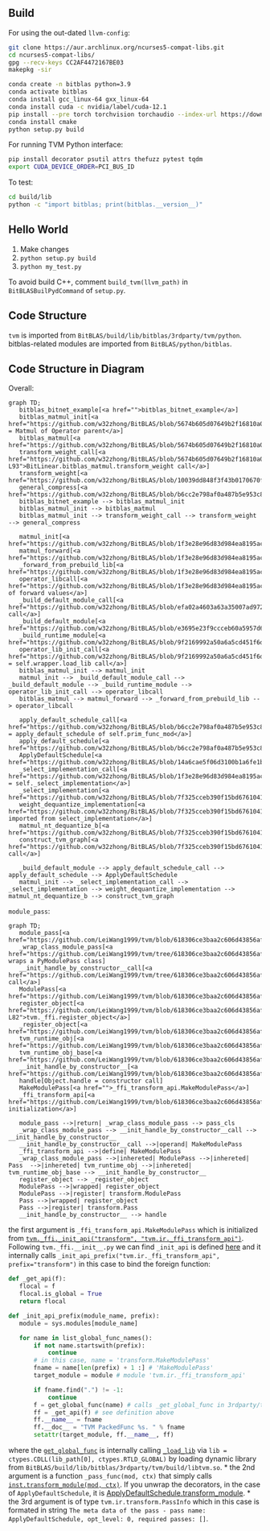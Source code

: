 ## Build
For using the out-dated `llvm-config`:
```sh
git clone https://aur.archlinux.org/ncurses5-compat-libs.git
cd ncurses5-compat-libs/
gpg --recv-keys CC2AF4472167BE03
makepkg -sir
```

```sh
conda create -n bitblas python=3.9
conda activate bitblas
conda install gcc_linux-64 gxx_linux-64
conda install cuda -c nvidia/label/cuda-12.1
pip install --pre torch torchvision torchaudio --index-url https://download.pytorch.org/whl/nightly/cu121
conda install cmake
python setup.py build
```

For running TVM Python interface:
```sh
pip install decorator psutil attrs thefuzz pytest tqdm
export CUDA_DEVICE_ORDER=PCI_BUS_ID
```

To test:
```sh
cd build/lib
python -c "import bitblas; print(bitblas.__version__)"
```

## Hello World
1. Make changes
2. `python setup.py build`
3. `python my_test.py`

To avoid build C++, comment `build_tvm(llvm_path)` in `BitBLASBuilPydCommand` of `setup.py`.

## Code Structure 
`tvm` is imported from `BitBLAS/build/lib/bitblas/3rdparty/tvm/python`.
bitblas-related modules are imported from `BitBLAS/python/bitblas`.

## Code Structure in Diagram
Overall:
```mermaid
graph TD;
   bitblas_bitnet_example[<a href="">bitblas_bitnet_example</a>]
   bitblas_matmul_init[<a href="https://github.com/w32zhong/BitBLAS/blob/5674b605d07649b2f16810a0fb0b5745ab63203f/integration/BitNet/utils_quant.py#L77">BitLinear.bitblas_matmul = Matmul of Operator parent</a>]
   bitblas_matmul[<a href="https://github.com/w32zhong/BitBLAS/blob/5674b605d07649b2f16810a0fb0b5745ab63203f/integration/BitNet/utils_quant.py#L144">BitLinear.bitblas_matmul.forward</a>]
   transform_weight_call[<a href="https://github.com/w32zhong/BitBLAS/blob/5674b605d07649b2f16810a0fb0b5745ab63203f/integration/BitNet/utils_quant.py#L92-L93">BitLinear.bitblas_matmul.transform_weight call</a>]
   transform_weight[<a href="https://github.com/w32zhong/BitBLAS/blob/10039dd848f3f43b0170670f49b83dfe9a7c0a12/python/bitblas/ops/general_matmul.py#L409">BitLinear.bitblas_matmul.transform_weight</a>]
   general_compress[<a href="https://github.com/w32zhong/BitBLAS/blob/b6cc2e798af0a487b5e953c8c6fef309d54beea7/python/bitblas/quantization/utils.py#L54">general_compress</a>]
   bitblas_bitnet_example --> bitblas_matmul_init
   bitblas_matmul_init --> bitblas_matmul
   bitblas_matmul_init --> transform_weight_call --> transform_weight --> general_compress

   matmul_init[<a href="https://github.com/w32zhong/BitBLAS/blob/1f3e28e96d83d984ea8195ac1420cc834c035d18/python/bitblas/ops/general_matmul.py#L209">Matmul.__init__</a>]
   matmul_forward[<a href="https://github.com/w32zhong/BitBLAS/blob/1f3e28e96d83d984ea8195ac1420cc834c035d18/python/bitblas/ops/general_matmul.py#L482">Matmul.forward</a>]
   _forward_from_prebuild_lib[<a href="https://github.com/w32zhong/BitBLAS/blob/1f3e28e96d83d984ea8195ac1420cc834c035d18/python/bitblas/ops/operator.py#L287">Operator._forward_from_prebuild_lib</a>]
   operator_libcall[<a href="https://github.com/w32zhong/BitBLAS/blob/1f3e28e96d83d984ea8195ac1420cc834c035d18/python/bitblas/ops/operator.py#L292">Operator.lib.call of forward values</a>]
   _build_default_module_call[<a href="https://github.com/w32zhong/BitBLAS/blob/efa02a4603a63a35007ad9727d940a7f76097dbb/python/bitblas/ops/general_matmul.py#L251">Matmul._build_default_module call</a>]
   _build_default_module[<a href="https://github.com/w32zhong/BitBLAS/blob/e3695e23f9ccceb60a5957d62632604fa292509e/python/bitblas/ops/general_matmul.py#L353">Matmul._build_default_module</a>]
   _build_runtime_module[<a href="https://github.com/w32zhong/BitBLAS/blob/9f2169992a50a6a5cd451f6d9cbc7439debaf0ab/python/bitblas/ops/operator.py#L73">Operator._build_runtime_module</a>]
   operator_lib_init_call[<a href="https://github.com/w32zhong/BitBLAS/blob/9f2169992a50a6a5cd451f6d9cbc7439debaf0ab/python/bitblas/ops/operator.py#L139">Operator.lib = self.wrapper.load_lib call</a>]
   bitblas_matmul_init --> matmul_init
   matmul_init --> _build_default_module_call --> _build_default_module --> _build_runtime_module --> operator_lib_init_call --> operator_libcall
   bitblas_matmul --> matmul_forward --> _forward_from_prebuild_lib --> operator_libcall

   apply_default_schedule_call[<a href="https://github.com/w32zhong/BitBLAS/blob/b6cc2e798af0a487b5e953c8c6fef309d54beea7/python/bitblas/ops/general_matmul.py#L355">Matmul.optimized_func = apply_default_schedule of self.prim_func_mod</a>]
   apply_default_schedule[<a href="https://github.com/w32zhong/BitBLAS/blob/b6cc2e798af0a487b5e953c8c6fef309d54beea7/python/bitblas/ops/operator.py#L147">Operator.apply_default_schedule</a>]
   ApplyDefaultSchedule[<a href="https://github.com/w32zhong/BitBLAS/blob/14a6cae5f06d3100b1a6fe1bbadbee96fe4cccaf/python/bitblas/base/transform.py#L37">ApplyDefaultSchedule</a>]
   _select_implementation_call[<a href="https://github.com/w32zhong/BitBLAS/blob/1f3e28e96d83d984ea8195ac1420cc834c035d18/python/bitblas/ops/general_matmul.py#L209">Operator.prim_func_mod = self._select_implementation</a>]
   _select_implementation[<a href="https://github.com/w32zhong/BitBLAS/blob/7f325cceb390f15bd676104143f09b9755c19596/python/bitblas/ops/general_matmul.py#L364">‎Matmul._select_implementation</a>]
   weight_dequantize_implementation[<a href="https://github.com/w32zhong/BitBLAS/blob/7f325cceb390f15bd676104143f09b9755c19596/python/bitblas/ops/impl/matmul_dequantize_impl.py#L559">weight_dequantize_implementation imported from select_implementation</a>]
   matmul_nt_dequantize_b[<a href="https://github.com/w32zhong/BitBLAS/blob/7f325cceb390f15bd676104143f09b9755c19596/python/bitblas/ops/impl/matmul_dequantize_impl.py#L19">matmul_nt_dequantize_b</a>]
   construct_tvm_graph[<a href="https://github.com/w32zhong/BitBLAS/blob/7f325cceb390f15bd676104143f09b9755c19596/python/bitblas/ops/impl/matmul_dequantize_impl.py#L131">te.compute call</a>]

   _build_default_module --> apply_default_schedule_call --> apply_default_schedule --> ApplyDefaultSchedule
   matmul_init --> _select_implementation_call --> _select_implementation --> weight_dequantize_implementation --> matmul_nt_dequantize_b --> construct_tvm_graph
```

`module_pass`:
```mermaid
graph TD;
   module_pass[<a href="https://github.com/LeiWang1999/tvm/blob/618306ce3baa2c606d43856afbe6655e4e67b2c8/python/tvm/ir/transform.py#L325">module_pass</a>]
   _wrap_class_module_pass[<a href="https://github.com/LeiWang1999/tvm/tree/618306ce3baa2c606d43856afbe6655e4e67b2c8/python/tvm/ir/transform.py#L293">_wrap_class_module_pass</a> wraps a PyModulePass class]
   __init_handle_by_constructor__call[<a href="https://github.com/LeiWang1999/tvm/tree/618306ce3baa2c606d43856afbe6655e4e67b2c8/python/tvm/ir/transform.py#L309">__init_handle_by_constructor__ call</a>]
   ModulePass[<a href="https://github.com/LeiWang1999/tvm/blob/618306ce3baa2c606d43856afbe6655e4e67b2c8/python/tvm/ir/transform.py#L242">ModulePass</a>]
   register_object[<a href="https://github.com/LeiWang1999/tvm/blob/618306ce3baa2c606d43856afbe6655e4e67b2c8/python/tvm/_ffi/registry.py#L41-L82">tvm._ffi.register_object</a>]
   _register_object[<a href="https://github.com/LeiWang1999/tvm/blob/618306ce3baa2c606d43856afbe6655e4e67b2c8/python/tvm/_ffi/_ctypes/object.py#L42">_register_object</a>]
   tvm_runtime_obj[<a href="https://github.com/LeiWang1999/tvm/blob/618306ce3baa2c606d43856afbe6655e4e67b2c8/python/tvm/runtime/object.py#L49">tvm.runtime.Object</a>]
   tvm_runtime_obj_base[<a href="https://github.com/LeiWang1999/tvm/blob/618306ce3baa2c606d43856afbe6655e4e67b2c8/python/tvm/_ffi/_ctypes/object.py#L111">tvm.runtime.ObjectBase</a>]
   __init_handle_by_constructor__[<a href="https://github.com/LeiWang1999/tvm/blob/618306ce3baa2c606d43856afbe6655e4e67b2c8/python/tvm/_ffi/_ctypes/object.py#L125">__init_handle_by_constructor__</a>]
   handle[Object.handle = constructor call]
   MakeModulePass[<a href="">_ffi_transform_api.MakeModulePass</a>]
   _ffi_transform_api[<a href="https://github.com/LeiWang1999/tvm/blob/618306ce3baa2c606d43856afbe6655e4e67b2c8/python/tvm/ir/_ffi_transform_api.py">tvm.transform initialization</a>]

   module_pass -->|return| _wrap_class_module_pass --> pass_cls
   _wrap_class_module_pass --> __init_handle_by_constructor__call --> __init_handle_by_constructor__
   __init_handle_by_constructor__call -->|operand| MakeModulePass
   _ffi_transform_api -->|define| MakeModulePass
   _wrap_class_module_pass -->|inhereted| ModulePass -->|inhereted| Pass  -->|inhereted| tvm_runtime_obj -->|inhereted| tvm_runtime_obj_base --> __init_handle_by_constructor__
   register_object --> _register_object 
   ModulePass -->|wrapped| register_object
   ModulePass -->|register| transform.ModulePass
   Pass -->|wrapped| register_object
   Pass -->|register| transform.Pass
   __init_handle_by_constructor__ --> handle
```
the first argument is `_ffi_transform_api.MakeModulePass` which is initialized from [`tvm._ffi._init_api("transform", "tvm.ir._ffi_transform_api")`](https://github.com/LeiWang1999/tvm/tree/618306ce3baa2c606d43856afbe6655e4e67b2c8/python/tvm/ir/_ffi_transform_api.py). Following `tvm._ffi.__init__.py` we can find `_init_api` is defined [here](https://github.com/LeiWang1999/tvm/tree/618306ce3baa2c606d43856afbe6655e4e67b2c8/python/tvm/_ffi/registry.py#L299) and it internally calls `_init_api_prefix("tvm.ir._ffi_transform_api", prefix="transform")` in this case to bind the foreign function:
 ```py
 def _get_api(f):
    flocal = f
    flocal.is_global = True
    return flocal
 
 def _init_api_prefix(module_name, prefix):
    module = sys.modules[module_name]

    for name in list_global_func_names():
        if not name.startswith(prefix):
            continue
        # in this case, name = 'transform.MakeModulePass'   
        fname = name[len(prefix) + 1 :] # 'MakeModulePass'
        target_module = module # module 'tvm.ir._ffi_transform_api'

        if fname.find(".") != -1:
            continue
        f = get_global_func(name) # calls _get_global_func in 3rdparty/tvm/python/tvm/_ffi/_ctypes/packed_func.py
        ff = _get_api(f) # see definition above
        ff.__name__ = fname
        ff.__doc__ = "TVM PackedFunc %s. " % fname
        setattr(target_module, ff.__name__, ff)
 ```
where the [`get_global_func`](https://github.com/LeiWang1999/tvm/tree/618306ce3baa2c606d43856afbe6655e4e67b2c8/python/tvm/_ffi/_ctypes/packed_func.py:L286) is internally calling [`_load_lib`](https://github.com/LeiWang1999/tvm/tree/618306ce3baa2c606d43856afbe6655e4e67b2c8/python/tvm/_ffi/base.py:L63) via `lib = ctypes.CDLL(lib_path[0], ctypes.RTLD_GLOBAL)` by loading dynamic library from `BitBLAS/build/lib/bitblas/3rdparty/tvm/build/libtvm.so`.
    * the 2nd argument is a function `_pass_func(mod, ctx)` that simply calls [`inst.transform_module(mod, ctx)`](https://github.com/LeiWang1999/tvm/tree/618306ce3baa2c606d43856afbe6655e4e67b2c8/python/tvm/ir/transform.py#L306). If you unwrap the decorators, in the case of `ApplyDefaultSchedule`, it is [ApplyDefaultSchedule.transform_module](https://github.com/w32zhong/BitBLAS/blob/main/python/bitblas/base/transform.py#L50).
    * the 3rd argument is of type `tvm.ir.transform.PassInfo` which in this case is formated in string `The meta data of the pass - pass name: ApplyDefaultSchedule, opt_level: 0, required passes: []`.
